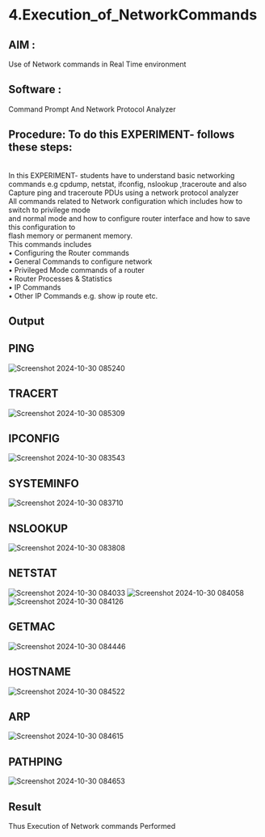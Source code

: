 # 4.Execution_of_NetworkCommands
## AIM :
Use of Network commands in Real Time environment
## Software : 
Command Prompt And Network Protocol Analyzer
## Procedure: To do this EXPERIMENT- follows these steps:
<BR>
In this EXPERIMENT- students have to understand basic networking commands e.g cpdump, netstat, ifconfig, nslookup ,traceroute and also Capture ping and traceroute PDUs using a network protocol analyzer 
<BR>
All commands related to Network configuration which includes how to switch to privilege mode
<BR>
and normal mode and how to configure router interface and how to save this configuration to
<BR>
flash memory or permanent memory.
<BR>
This commands includes
<BR>
• Configuring the Router commands
<BR>
• General Commands to configure network
<BR>
• Privileged Mode commands of a router 
<BR>
• Router Processes & Statistics
<BR>
• IP Commands
<BR>
• Other IP Commands e.g. show ip route etc.
<BR>

## Output
## PING
![Screenshot 2024-10-30 085240](https://github.com/user-attachments/assets/49f95865-7d04-41a3-92db-ffaf7d5cddf6)



## TRACERT

![Screenshot 2024-10-30 085309](https://github.com/user-attachments/assets/3e0bb867-8be3-47bb-8c64-37c5cbff19b9)



## IPCONFIG
![Screenshot 2024-10-30 083543](https://github.com/user-attachments/assets/239f6357-203e-401c-9da4-3a41f4748fb3)



## SYSTEMINFO
![Screenshot 2024-10-30 083710](https://github.com/user-attachments/assets/321b9a7c-3e53-4300-ad52-40e72cb391d0)



## NSLOOKUP
![Screenshot 2024-10-30 083808](https://github.com/user-attachments/assets/115d452a-8919-4b51-a78b-90000a0b6945)



## NETSTAT
![Screenshot 2024-10-30 084033](https://github.com/user-attachments/assets/ef893cdf-5043-4498-ac7e-6627f4cba311)
![Screenshot 2024-10-30 084058](https://github.com/user-attachments/assets/422ac6c5-e0d7-497f-9d0e-ea1bebce8695)
![Screenshot 2024-10-30 084126](https://github.com/user-attachments/assets/33f29a36-8202-4819-be4b-1dd5e7bfdbe8)



## GETMAC
![Screenshot 2024-10-30 084446](https://github.com/user-attachments/assets/19f67f1a-f020-4d36-9135-b74f027be8ed)



## HOSTNAME
![Screenshot 2024-10-30 084522](https://github.com/user-attachments/assets/32bc79d9-387d-46b2-b9bf-fc8be25f22f0)



## ARP
![Screenshot 2024-10-30 084615](https://github.com/user-attachments/assets/02f796a3-f348-47b8-be3e-5b5db76a236e)



## PATHPING
![Screenshot 2024-10-30 084653](https://github.com/user-attachments/assets/1f6a088f-f297-4364-a91f-9d440e22cd3e)


## Result
Thus Execution of Network commands Performed 
